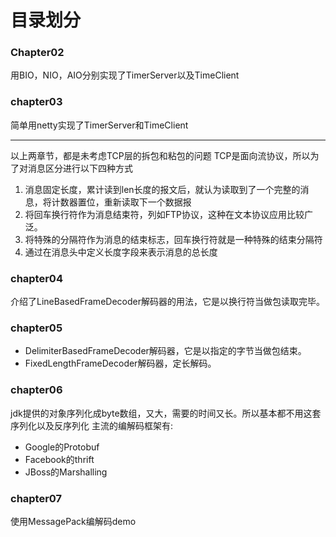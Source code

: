 # 目录划分

### Chapter02
用BIO，NIO，AIO分别实现了TimerServer以及TimeClient

### chapter03
简单用netty实现了TimerServer和TimeClient     

---
以上两章节，都是未考虑TCP层的拆包和粘包的问题
TCP是面向流协议，所以为了对消息区分进行以下四种方式

1. 消息固定长度，累计读到len长度的报文后，就认为读取到了一个完整的消息，将计数器置位，重新读取下一个数据报
2. 将回车换行符作为消息结束符，列如FTP协议，这种在文本协议应用比较广泛。
3. 将特殊的分隔符作为消息的结束标志，回车换行符就是一种特殊的结束分隔符
4. 通过在消息头中定义长度字段来表示消息的总长度

### chapter04
介绍了LineBasedFrameDecoder解码器的用法，它是以换行符当做包读取完毕。

### chapter05
* DelimiterBasedFrameDecoder解码器，它是以指定的字节当做包结束。
* FixedLengthFrameDecoder解码器，定长解码。

### chapter06
jdk提供的对象序列化成byte数组，又大，需要的时间又长。所以基本都不用这套序列化以及反序列化
主流的编解码框架有:

* Google的Protobuf
* Facebook的thrift
* JBoss的Marshalling

### chapter07
使用MessagePack编解码demo
